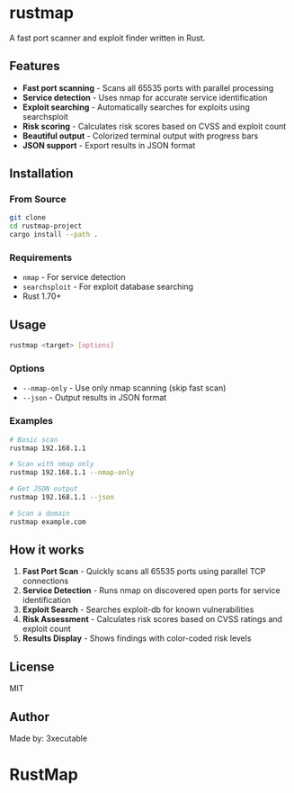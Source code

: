 # rustmap

A fast port scanner and exploit finder written in Rust.

## Features

- **Fast port scanning** - Scans all 65535 ports with parallel processing
- **Service detection** - Uses nmap for accurate service identification  
- **Exploit searching** - Automatically searches for exploits using searchsploit
- **Risk scoring** - Calculates risk scores based on CVSS and exploit count
- **Beautiful output** - Colorized terminal output with progress bars
- **JSON support** - Export results in JSON format

## Installation

### From Source
```bash
git clone 
cd rustmap-project
cargo install --path .
```

### Requirements
- `nmap` - For service detection
- `searchsploit` - For exploit database searching
- Rust 1.70+

## Usage

```bash
rustmap <target> [options]
```

### Options
- `--nmap-only` - Use only nmap scanning (skip fast scan)
- `--json` - Output results in JSON format

### Examples

```bash
# Basic scan
rustmap 192.168.1.1

# Scan with nmap only
rustmap 192.168.1.1 --nmap-only

# Get JSON output
rustmap 192.168.1.1 --json

# Scan a domain
rustmap example.com
```

## How it works

1. **Fast Port Scan** - Quickly scans all 65535 ports using parallel TCP connections
2. **Service Detection** - Runs nmap on discovered open ports for service identification
3. **Exploit Search** - Searches exploit-db for known vulnerabilities
4. **Risk Assessment** - Calculates risk scores based on CVSS ratings and exploit count
5. **Results Display** - Shows findings with color-coded risk levels

## License

MIT

## Author

Made by: 3xecutable
# RustMap

